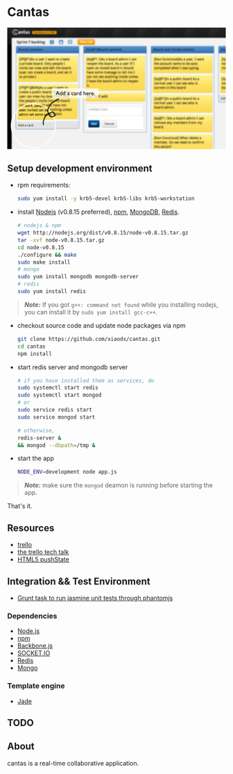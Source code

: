 # Cantas

![cantas prototype](public/images/cantas-help-card.gif)

## Setup development environment

- rpm requirements:

    ```bash
    sudo yum install -y krb5-devel krb5-libs krb5-workstation
    ```

- install [Nodejs][nodejs] (v0.8.15 preferred), [npm][npm],
  [MongoDB][MongoDB], [Redis][Redis].

    ```bash
    # nodejs & npm
    wget http://nodejs.org/dist/v0.8.15/node-v0.8.15.tar.gz
    tar -xvf node-v0.8.15.tar.gz
    cd node-v0.8.15
    ./configure && make
    sudo make install
    # mongo
    sudo yum install mongodb mongodb-server
    # redis
    sudo yum install redis
    ```
> ***Note:***
> If you got `g++: command not found` while you installing nodejs,
> you can install it by `sudo yum install gcc-c++`.

- checkout source code and update node packages via npm

    ```bash
    git clone https://github.com/xiaods/cantas.git
    cd cantas
    npm install
    ```
- start redis server and mongodb server

    ```bash
    # if you have installed them as services, do
    sudo systemctl start redis
    sudo systemctl start mongod
    # or
    sudo service redis start
    sudo service mongod start
    ```
    ```bash
    # otherwise,
    redis-server &
    && mongod --dbpath=/tmp &
    ```

- start the app

    ```bash
    NODE_ENV=development node app.js
    ```
> ***Note:***
> make sure the `mongod` deamon is running before starting the app.

That's it.


## Resources

- [trello](https://trello.com/)
- [the trello tech talk](http://blog.fogcreek.com/the-trello-tech-stack/)
- [HTML5 pushState](http://diveintohtml5.info/history.html)

## Integration && Test Environment

- [Grunt task to run jasmine unit tests through phantomjs](https://github.com/jasmine-contrib/grunt-jasmine-runner)

### Dependencies

- [Node.js][nodejs]
- [npm][npm]
- [Backbone.js](http://backbonejs.org/)
- [SOCKET.IO](http://socket.io/)
- [Redis][Redis]
- [Mongo][MongoDB]

### Template engine

- [Jade](https://github.com/visionmedia/jade)

## TODO

## About
cantas is a real-time collaborative application.

  [nodejs]:http://nodejs.org/    "Nodejs"
  [npm]:http://npmjs.org/    "npm"
  [Redis]:http://redis.io/ "Redis"
  [MongoDB]:http://www.mongodb.org/ "MongoDB"

